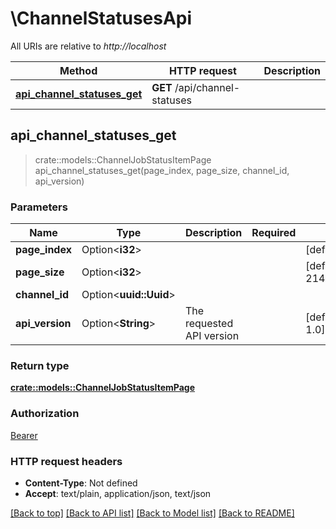 # \ChannelStatusesApi

All URIs are relative to *http://localhost*

Method | HTTP request | Description
------------- | ------------- | -------------
[**api_channel_statuses_get**](ChannelStatusesApi.md#api_channel_statuses_get) | **GET** /api/channel-statuses | 



## api_channel_statuses_get

> crate::models::ChannelJobStatusItemPage api_channel_statuses_get(page_index, page_size, channel_id, api_version)


### Parameters


Name | Type | Description  | Required | Notes
------------- | ------------- | ------------- | ------------- | -------------
**page_index** | Option<**i32**> |  |  |[default to 0]
**page_size** | Option<**i32**> |  |  |[default to 2147483647]
**channel_id** | Option<**uuid::Uuid**> |  |  |
**api_version** | Option<**String**> | The requested API version |  |[default to 1.0]

### Return type

[**crate::models::ChannelJobStatusItemPage**](ChannelJobStatusItemPage.md)

### Authorization

[Bearer](../README.md#Bearer)

### HTTP request headers

- **Content-Type**: Not defined
- **Accept**: text/plain, application/json, text/json

[[Back to top]](#) [[Back to API list]](../README.md#documentation-for-api-endpoints) [[Back to Model list]](../README.md#documentation-for-models) [[Back to README]](../README.md)

